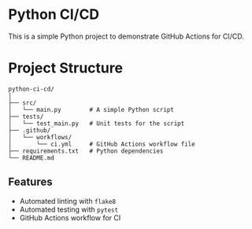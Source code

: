 # Python CI/CD
This is a simple Python project to demonstrate GitHub Actions for CI/CD.
# Project Structure
```
python-ci-cd/
│
├── src/
│   └── main.py        # A simple Python script
├── tests/
│   └── test_main.py   # Unit tests for the script
├── .github/
│   └── workflows/
│       └── ci.yml     # GitHub Actions workflow file
├── requirements.txt   # Python dependencies
└── README.md
```
## Features
- Automated linting with `flake8`
- Automated testing with `pytest`
- GitHub Actions workflow for CI
